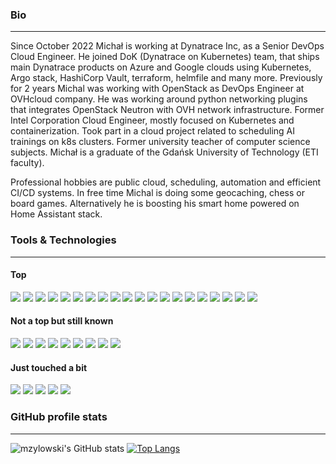 ### Bio
___
Since October 2022 Michał is working at Dynatrace Inc, as a Senior DevOps Cloud Engineer. He joined DoK (Dynatrace on Kubernetes) team, that ships main Dynatrace products on Azure and Google clouds using Kubernetes, Argo stack, HashiCorp Vault, terraform, helmfile and many more. Previously for 2 years Michal was working with OpenStack as DevOps Engineer at OVHcloud company. He was working around python networking plugins that integrates OpenStack Neutron with OVH network infrastructure. Former Intel Corporation Cloud Engineer, mostly focused on Kubernetes and containerization. Took part in a cloud project related to scheduling AI trainings on k8s clusters. Former university teacher of computer science subjects. Michał is a graduate of the Gdańsk University of Technology (ETI faculty).

Professional hobbies are public cloud, scheduling, automation and efficient CI/CD systems. In free time Michal is doing some geocaching, chess or board games. Alternatively he is boosting his smart home powered on Home Assistant stack.

### Tools & Technologies
___
#### Top
![](https://img.shields.io/badge/Cloud-Azure-informational?style=flat&logo=azuredevops&logoColor=white&color=b3ccff)
![](https://img.shields.io/badge/Cloud-GCP-informational?style=flat&logo=googlecloud&logoColor=white&color=b3ccff)
![](https://img.shields.io/badge/Cloud-OVHcloud-informational?style=flat&logo=ovh&logoColor=white&color=b3ccff)
![](https://img.shields.io/badge/BareMetal-Private_Clouds-informational?style=flat&logo=pcgamingwiki&logoColor=white&color=b3ccff)
![](https://img.shields.io/badge/Orchestration-Kubernetes-informational?style=flat&logo=kubernetes&logoColor=white&color=b3ccff)
![](https://img.shields.io/badge/Orchestration-Openstack-informational?style=flat&logo=openstack&logoColor=white&color=b3ccff)
![](https://img.shields.io/badge/Containers-Docker-informational?style=flat&logo=docker&logoColor=white&color=b3ccff)
![](https://img.shields.io/badge/Secrets-Vault-informational?style=flat&logo=vault&logoColor=white&color=b3ccff)
![](https://img.shields.io/badge/CI/CD-Github_Actions-informational?style=flat&logo=githubactions&logoColor=white&color=b3ccff)
![](https://img.shields.io/badge/CI/CD-Argo_WF/CD-informational?style=flat&logo=argo&logoColor=white&color=b3ccff)
![](https://img.shields.io/badge/Code-Python-informational?style=flat&logo=python&logoColor=white&color=b3ccff)
![](https://img.shields.io/badge/Code-Helm-informational?style=flat&logo=helm&logoColor=white&color=b3ccff)
![](https://img.shields.io/badge/Automate-Ansible-informational?style=flat&logo=ansible&logoColor=white&color=b3ccff)
![](https://img.shields.io/badge/Automate-Terraform-informational?style=flat&logo=terraform&logoColor=white&color=b3ccff)
![](https://img.shields.io/badge/S3-Minio-informational?style=flat&logo=amazons3&logoColor=white&color=b3ccff)
![](https://img.shields.io/badge/Shell-Bash-informational?style=flat&logo=gnu-bash&logoColor=white&color=b3ccff)
![](https://img.shields.io/badge/OS-Linux-informational?style=flat&logo=linux&logoColor=white&color=b3ccff)
![](https://img.shields.io/badge/OS-Mac-informational?style=flat&logo=macos&logoColor=white&color=b3ccff)
![](https://img.shields.io/badge/Tools-Git/GitHub-informational?style=flat&logo=github&logoColor=white&color=b3ccff)
![](https://img.shields.io/badge/IDE-Pycharm-informational?style=flat&logo=pycharm&logoColor=white&color=b3ccff)

#### Not a top but still known
![](https://img.shields.io/badge/Cloud-AWS-informational?style=flat&logo=amazonaws&logoColor=white&color=b3ccff)
![](https://img.shields.io/badge/Orchestration-Mesos-informational?style=flat&logo=apache&logoColor=white&color=b3ccff)
![](https://img.shields.io/badge/Code-Golang-informational?style=flat&logo=go&logoColor=white&color=b3ccff)
![](https://img.shields.io/badge/Code-C/C++-informational?style=flat&logo=c&logoColor=white&color=b3ccff)
![](https://img.shields.io/badge/Code-.net-informational?style=flat&logo=sharp&logoColor=white&color=b3ccff)
![](https://img.shields.io/badge/Code-PHP-informational?style=flat&logo=php&logoColor=white&color=b3ccff)
![](https://img.shields.io/badge/Code-WebDev-informational?style=flat&logo=html5&logoColor=white&color=b3ccff)
![](https://img.shields.io/badge/CI/CD-CircleCi-informational?style=flat&logo=circleci&logoColor=white&color=b3ccff)
![](https://img.shields.io/badge/CI/CD-Jenkins-informational?style=flat&logo=jenkins&logoColor=white&color=b3ccff)

#### Just touched a bit
![](https://img.shields.io/badge/Code-Java-informational?style=flat&logo=java&logoColor=white&color=b3ccff)
![](https://img.shields.io/badge/Orchestration-Istio-informational?style=flat&logo=istio&logoColor=white&color=b3ccff)
![](https://img.shields.io/badge/PaaS-OpenShift-informational?style=flat&logo=redhatopenshift&logoColor=white&color=b3ccff)
![](https://img.shields.io/badge/Automate-Puppet-informational?style=flat&logo=puppet&logoColor=white&color=b3ccff)
![](https://img.shields.io/badge/AI-Tensorflow-informational?style=flat&logo=tensorflow&logoColor=white&color=b3ccff)

### GitHub profile stats
___
![mzylowski's GitHub stats](https://github-readme-stats.vercel.app/api?username=mzylowski&show_icons=true&count_private=true&theme=tokyonight&hide=stars) 
[![Top Langs](https://github-readme-stats.vercel.app/api/top-langs/?username=mzylowski&langs_count=10&hide=CSS,JavaScript&exclude_repo=GUT-master-thesis,mzylowski&theme=tokyonight&layout=compact)](https://github.com/anuraghazra/github-readme-stats)
